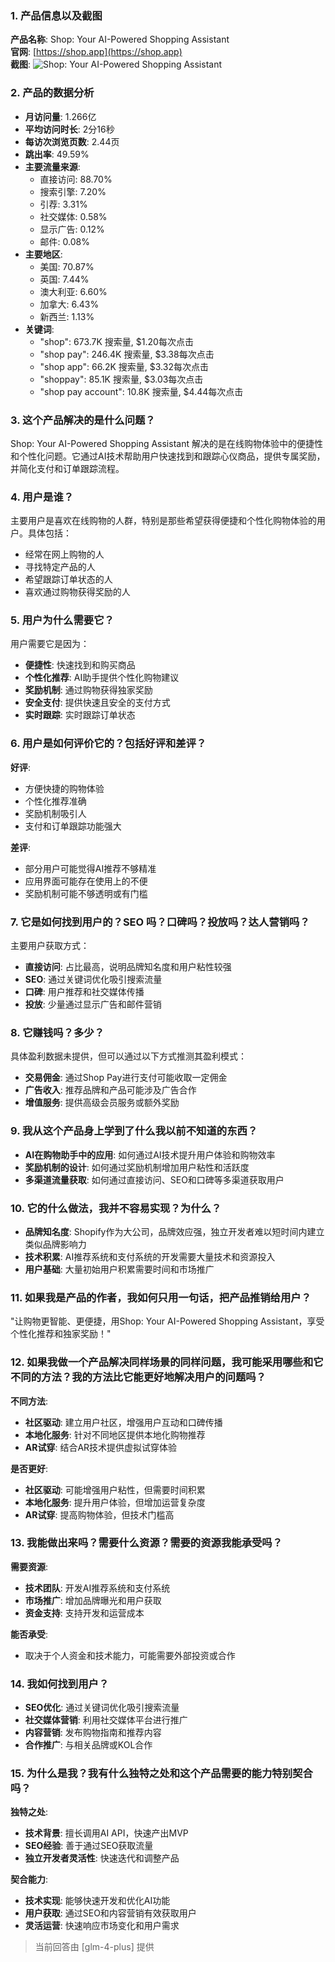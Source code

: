 ### 1. 产品信息以及截图

**产品名称**: Shop: Your AI-Powered Shopping Assistant  
**官网**: [https://shop.app](https://shop.app)  
**截图**: ![Shop: Your AI-Powered Shopping Assistant](https://cdn-images.toolify.ai/170350442042132367.jpg)

### 2. 产品的数据分析

- **月访问量**: 1.266亿
- **平均访问时长**: 2分16秒
- **每访次浏览页数**: 2.44页
- **跳出率**: 49.59%
- **主要流量来源**: 
  - 直接访问: 88.70%
  - 搜索引擎: 7.20%
  - 引荐: 3.31%
  - 社交媒体: 0.58%
  - 显示广告: 0.12%
  - 邮件: 0.08%
- **主要地区**: 
  - 美国: 70.87%
  - 英国: 7.44%
  - 澳大利亚: 6.60%
  - 加拿大: 6.43%
  - 新西兰: 1.13%
- **关键词**: 
  - "shop": 673.7K 搜索量, $1.20每次点击
  - "shop pay": 246.4K 搜索量, $3.38每次点击
  - "shop app": 66.2K 搜索量, $3.32每次点击
  - "shoppay": 85.1K 搜索量, $3.03每次点击
  - "shop pay account": 10.8K 搜索量, $4.44每次点击

### 3. 这个产品解决的是什么问题？

Shop: Your AI-Powered Shopping Assistant 解决的是在线购物体验中的便捷性和个性化问题。它通过AI技术帮助用户快速找到和跟踪心仪商品，提供专属奖励，并简化支付和订单跟踪流程。

### 4. 用户是谁？

主要用户是喜欢在线购物的人群，特别是那些希望获得便捷和个性化购物体验的用户。具体包括：
- 经常在网上购物的人
- 寻找特定产品的人
- 希望跟踪订单状态的人
- 喜欢通过购物获得奖励的人

### 5. 用户为什么需要它？

用户需要它是因为：
- **便捷性**: 快速找到和购买商品
- **个性化推荐**: AI助手提供个性化购物建议
- **奖励机制**: 通过购物获得独家奖励
- **安全支付**: 提供快速且安全的支付方式
- **实时跟踪**: 实时跟踪订单状态

### 6. 用户是如何评价它的？包括好评和差评？

**好评**:
- 方便快捷的购物体验
- 个性化推荐准确
- 奖励机制吸引人
- 支付和订单跟踪功能强大

**差评**:
- 部分用户可能觉得AI推荐不够精准
- 应用界面可能存在使用上的不便
- 奖励机制可能不够透明或有门槛

### 7. 它是如何找到用户的？SEO 吗？口碑吗？投放吗？达人营销吗？

主要用户获取方式：
- **直接访问**: 占比最高，说明品牌知名度和用户粘性较强
- **SEO**: 通过关键词优化吸引搜索流量
- **口碑**: 用户推荐和社交媒体传播
- **投放**: 少量通过显示广告和邮件营销

### 8. 它赚钱吗？多少？

具体盈利数据未提供，但可以通过以下方式推测其盈利模式：
- **交易佣金**: 通过Shop Pay进行支付可能收取一定佣金
- **广告收入**: 推荐品牌和产品可能涉及广告合作
- **增值服务**: 提供高级会员服务或额外奖励

### 9. 我从这个产品身上学到了什么我以前不知道的东西？

- **AI在购物助手中的应用**: 如何通过AI技术提升用户体验和购物效率
- **奖励机制的设计**: 如何通过奖励机制增加用户粘性和活跃度
- **多渠道流量获取**: 如何通过直接访问、SEO和口碑等多渠道获取用户

### 10. 它的什么做法，我并不容易实现？为什么？

- **品牌知名度**: Shopify作为大公司，品牌效应强，独立开发者难以短时间内建立类似品牌影响力
- **技术积累**: AI推荐系统和支付系统的开发需要大量技术和资源投入
- **用户基础**: 大量初始用户积累需要时间和市场推广

### 11. 如果我是产品的作者，我如何只用一句话，把产品推销给用户？

"让购物更智能、更便捷，用Shop: Your AI-Powered Shopping Assistant，享受个性化推荐和独家奖励！"

### 12. 如果我做一个产品解决同样场景的同样问题，我可能采用哪些和它不同的方法？我的方法比它能更好地解决用户的问题吗？

**不同方法**:
- **社区驱动**: 建立用户社区，增强用户互动和口碑传播
- **本地化服务**: 针对不同地区提供本地化购物推荐
- **AR试穿**: 结合AR技术提供虚拟试穿体验

**是否更好**:
- **社区驱动**: 可能增强用户粘性，但需要时间积累
- **本地化服务**: 提升用户体验，但增加运营复杂度
- **AR试穿**: 提高购物体验，但技术门槛高

### 13. 我能做出来吗？需要什么资源？需要的资源我能承受吗？

**需要资源**:
- **技术团队**: 开发AI推荐系统和支付系统
- **市场推广**: 增加品牌曝光和用户获取
- **资金支持**: 支持开发和运营成本

**能否承受**:
- 取决于个人资金和技术能力，可能需要外部投资或合作

### 14. 我如何找到用户？

- **SEO优化**: 通过关键词优化吸引搜索流量
- **社交媒体营销**: 利用社交媒体平台进行推广
- **内容营销**: 发布购物指南和推荐内容
- **合作推广**: 与相关品牌或KOL合作

### 15. 为什么是我？我有什么独特之处和这个产品需要的能力特别契合吗？

**独特之处**:
- **技术背景**: 擅长调用AI API，快速产出MVP
- **SEO经验**: 善于通过SEO获取流量
- **独立开发者灵活性**: 快速迭代和调整产品

**契合能力**:
- **技术实现**: 能够快速开发和优化AI功能
- **用户获取**: 通过SEO和内容营销有效获取用户
- **灵活运营**: 快速响应市场变化和用户需求

> 当前回答由 [glm-4-plus] 提供